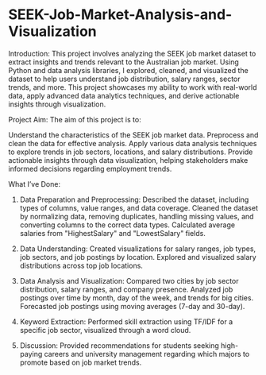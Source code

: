 # SEEK-Job-Market-Analysis-and-Visualization
Introduction:
This project involves analyzing the SEEK job market dataset to extract insights and trends relevant to the Australian job market. Using Python and data analysis libraries, I explored, cleaned, and visualized the dataset to help users understand job distribution, salary ranges, sector trends, and more. This project showcases my ability to work with real-world data, apply advanced data analytics techniques, and derive actionable insights through visualization.

Project Aim:
The aim of this project is to:

Understand the characteristics of the SEEK job market data.
Preprocess and clean the data for effective analysis.
Apply various data analysis techniques to explore trends in job sectors, locations, and salary distributions.
Provide actionable insights through data visualization, helping stakeholders make informed decisions regarding employment trends.

What I’ve Done:
1. Data Preparation and Preprocessing:
Described the dataset, including types of columns, value ranges, and data coverage.
Cleaned the dataset by normalizing data, removing duplicates, handling missing values, and converting columns to the correct data types.
Calculated average salaries from "HighestSalary" and "LowestSalary" fields.

2. Data Understanding:
Created visualizations for salary ranges, job types, job sectors, and job postings by location.
Explored and visualized salary distributions across top job locations.

3. Data Analysis and Visualization:
Compared two cities by job sector distribution, salary ranges, and company presence.
Analyzed job postings over time by month, day of the week, and trends for big cities.
Forecasted job postings using moving averages (7-day and 30-day).

4. Keyword Extraction:
Performed skill extraction using TF/IDF for a specific job sector, visualized through a word cloud.

5. Discussion:
Provided recommendations for students seeking high-paying careers and university management regarding which majors to promote based on job market trends.
